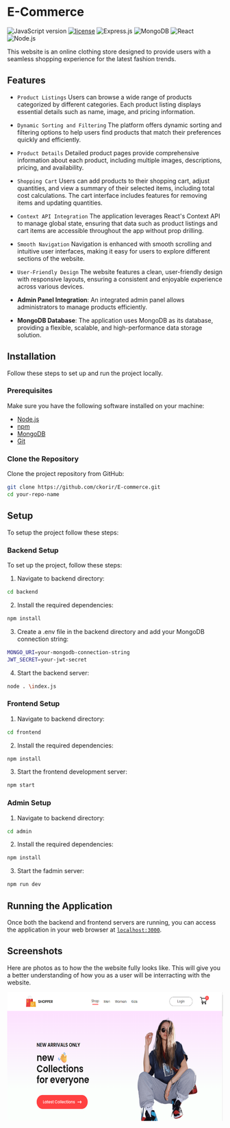 # E-Commerce

![JavaScript version](https://img.shields.io/badge/logo-javascript-blue?logo=javascript)
[![license](https://img.shields.io/badge/license-%20MIT%20-green.svg)](./LICENSE)
![Express.js](https://img.shields.io/badge/express.js-%20%20-green.svg?logo=express)
![MongoDB](https://img.shields.io/badge/mongodb-%20%20-green.svg?logo=mongodb)
![React](https://img.shields.io/badge/react-%20%20-blue.svg?logo=react)
![Node.js](https://img.shields.io/badge/node.js-%20%20-green.svg?logo=node.js)


This website is an online clothing store designed to provide users with a seamless shopping experience for the latest fashion trends.

## Features

- `Product Listings` Users can browse a wide range of products categorized by different categories. Each product listing displays essential details such as name, image, and pricing information.

- `Dynamic Sorting and Filtering` The platform offers dynamic sorting and filtering options to help users find products that match their preferences quickly and efficiently.

- `Product Details` Detailed product pages provide comprehensive information about each product, including multiple images, descriptions, pricing, and availability.

- `Shopping Cart` Users can add products to their shopping cart, adjust quantities, and view a summary of their selected items, including total cost calculations. The cart interface includes features for removing items and updating quantities.

- `Context API Integration` The application leverages React's Context API to manage global state, ensuring that data such as product listings and cart items are accessible throughout the app without prop drilling.

- `Smooth Navigation` Navigation is enhanced with smooth scrolling and intuitive user interfaces, making it easy for users to explore different sections of the website.

- `User-Friendly Design` The website features a clean, user-friendly design with responsive layouts, ensuring a consistent and enjoyable experience across various devices.

- **Admin Panel Integration**: An integrated admin panel allows administrators to manage products efficiently.

- **MongoDB Database**: The application uses MongoDB as its database, providing a flexible, scalable, and high-performance data storage solution.

## Installation

Follow these steps to set up and run the project locally.

### Prerequisites

Make sure you have the following software installed on your machine:

- [Node.js](https://nodejs.org/en/download/)
- [npm](https://www.npmjs.com/get-npm)
- [MongoDB](https://www.mongodb.com/try/download/community)
- [Git](https://git-scm.com/downloads)

### Clone the Repository

Clone the project repository from GitHub:

```sh
git clone https://github.com/ckorir/E-commerce.git
cd your-repo-name
```

## Setup

To setup the project follow these steps:

### Backend Setup

To set up the project, follow these steps:

1. Navigate to backend directory:

```sh
cd backend

```
2. Install the required dependencies:

```sh
npm install

```
3. Create a .env file in the backend directory and add your MongoDB connection string:

```sh
MONGO_URI=your-mongodb-connection-string
JWT_SECRET=your-jwt-secret

```

4. Start the backend server:

```sh
node . \index.js
```
### Frontend Setup

1. Navigate to backend directory:

```sh
cd frontend

```
2. Install the required dependencies:

```sh
npm install

```
3. Start the frontend development server:

```sh
npm start

```

### Admin Setup

1. Navigate to backend directory:

```sh
cd admin

```
2. Install the required dependencies:

```sh
npm install

```
3. Start the fadmin server:

```sh
npm run dev

```

## Running the Application

Once both the backend and frontend servers are running, you can access the application in your web browser at [`localhost:3000`](http://localhost:3000).


## Screenshots

Here are photos as to how the the website fully looks like. This will give you a better understanding of how you as a user will be interracting with the website. 

<div style="overflow-y: scroll; white-space: nowrap;">
    <img src="/frontend/src/components/Assets/e-commerse%20(1).png" alt="Screenshot 1" style="display: inline-block; margin-right: 10px; height: 300px;">
    <img src="/frontend/src/components/Assets/e-commerse%20(2).png" alt="Screenshot 2" style="display: inline-block; margin-right: 10px; height: 300px;">
    <img src="/frontend/src/components/Assets/e-commerse%20(3).png" alt="Screenshot 3" style="display: inline-block; margin-right: 10px; height: 300px;">
    <img src="/frontend/src/components/Assets/e-commerse%20(4).png" alt="Screenshot 4" style="display: inline-block; margin-right: 10px; height: 300px;">
    <img src="/frontend/src/components/Assets/e-commerse%20(5).png" alt="Screenshot 5" style="display: inline-block; margin-right: 10px; height: 300px;">
    <img src="/frontend/src/components/Assets/e-commerse%20(6).png" alt="Screenshot 6" style="display: inline-block; margin-right: 10px; height: 300px;">
    <img src="/frontend/src/components/Assets/e-commerse%20(7).png" alt="Screenshot 7" style="display: inline-block; margin-right: 10px; height: 300px;">
    <img src="/frontend/src/components/Assets/e-commerse%20(8).png" alt="Screenshot 8" style="display: inline-block; margin-right: 10px; height: 300px;">
    <img src="/frontend/src/components/Assets/e-commerse%20(9).png" alt="Screenshot 9" style="display: inline-block; margin-right: 10px; height: 300px;">
    <img src="/frontend/src/components/Assets/e-commerse%20(10).png" alt="Screenshot 10" style="display: inline-block; margin-right: 10px; height: 300px;">
    <img src="/frontend/src/components/Assets/e-commerse%20(11).png" alt="Screenshot 11" style="display: inline-block; margin-right: 10px; height: 300px;">
    <img src="/frontend/src/components/Assets/e-commerse%20(12).png" alt="Screenshot 12" style="display: inline-block; margin-right: 10px; height: 300px;">
</div>



